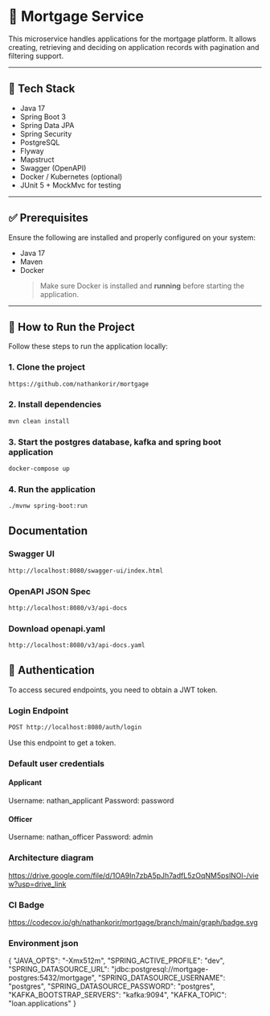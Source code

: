 # 🧪 Mortgage Service

This microservice handles applications for the mortgage platform. It allows creating, retrieving and deciding on application records with pagination and filtering support.

---

## 🚀 Tech Stack

- Java 17
- Spring Boot 3
- Spring Data JPA
- Spring Security
- PostgreSQL
- Flyway
- Mapstruct
- Swagger (OpenAPI)
- Docker / Kubernetes (optional)
- JUnit 5 + MockMvc for testing

---

## ✅ Prerequisites

Ensure the following are installed and properly configured on your system:

- Java 17
- Maven
- Docker
  > Make sure Docker is installed and **running** before starting the application.

---

## 🚀 How to Run the Project

Follow these steps to run the application locally:

### 1. Clone the project
```bash
https://github.com/nathankorir/mortgage
```

### 2. Install dependencies
```bash
mvn clean install
```

### 3. Start the postgres database, kafka and spring boot application
```bash
docker-compose up
```

### 4. Run the application
```bash
./mvnw spring-boot:run  
```

## Documentation

### Swagger UI
```bash
http://localhost:8080/swagger-ui/index.html
```

### OpenAPI JSON Spec
```bash
http://localhost:8080/v3/api-docs
```

### Download openapi.yaml
```bash
http://localhost:8080/v3/api-docs.yaml
```

## 🔐 Authentication
To access secured endpoints, you need to obtain a JWT token.

### Login Endpoint
```bash
POST http://localhost:8080/auth/login
```
Use this endpoint to get a token.

### Default user credentials
#### Applicant
Username: nathan_applicant
Password: password

#### Officer
Username: nathan_officer
Password: admin

### Architecture diagram
https://drive.google.com/file/d/1OA9In7zbA5pJh7adfL5zOqNM5pslNOl-/view?usp=drive_link

### CI Badge
https://codecov.io/gh/nathankorir/mortgage/branch/main/graph/badge.svg

### Environment json
{
"JAVA_OPTS": "-Xmx512m",
"SPRING_ACTIVE_PROFILE": "dev",
"SPRING_DATASOURCE_URL": "jdbc:postgresql://mortgage-postgres:5432/mortgage",
"SPRING_DATASOURCE_USERNAME": "postgres",
"SPRING_DATASOURCE_PASSWORD": "postgres",
"KAFKA_BOOTSTRAP_SERVERS": "kafka:9094",
"KAFKA_TOPIC": "loan.applications"
}